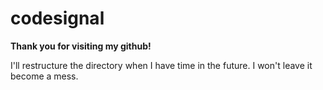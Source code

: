 # codesignal
__Thank you for visiting my github!__

I'll restructure the directory when I have time in the future. I won't leave it become a mess.
